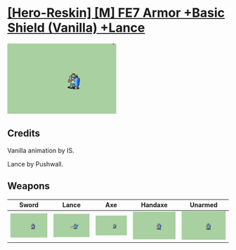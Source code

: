 # [\[Hero-Reskin\] \[M\] FE7 Armor +Basic Shield \(Vanilla\) +Lance](./)

<img src="./1.%20Sword/Sword_000.png" alt="[Hero-Reskin] [M] FE7 Armor +Basic Shield (Vanilla) +Lance standing" />

## Credits

Vanilla animation by IS.

Lance by Pushwall.

## Weapons


|Sword |Lance |Axe |Handaxe |Unarmed |
|  :---: | :---: | :---: | :---: | :---: |
| <img alt="Sword animation" src="./1.%20Sword/Sword.gif" /> | <img alt="Lance animation" src="./2.%20Lance/Lance.gif" /> | <img alt="Axe animation" src="./3.%20Axe/Axe.gif" /> | <img alt="Handaxe animation" src="./4.%20Handaxe/Handaxe.gif" /> | <img alt="Unarmed animation" src="./8.%20Unarmed/Unarmed.gif" /> |
